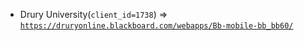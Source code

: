  - Drury University(`client_id=1738`) => [`https://druryonline.blackboard.com/webapps/Bb-mobile-bb_bb60/`](https://druryonline.blackboard.com/webapps/Bb-mobile-bb_bb60/)
